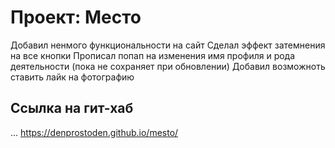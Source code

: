 # Проект: Место

Добавил ненмого функциональности на сайт
Сделал эффект затемнения на все кнопки
Прописал попап на изменения имя профиля и рода деятельности (пока не сохраняет при обновлении)
Добавил возможноть ставить лайк на фотографию

## Ссылка на гит-хаб
...
https://denprostoden.github.io/mesto/